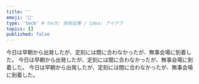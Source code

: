 ```yaml
---
title: ''
emoji: '📝'
type: 'tech' # tech: 技術記事 / idea: アイデア
topics: []
published: false
---
```


今日は早朝から出発したが、定刻には間に合わなかったが、無事会場に到着した。
今日は早朝から出発したが、定刻には間に合わなかったが、無事会場に到着した。
今日は早朝から出発したが、定刻には間に合わなかったが、無事会場に到着した。
